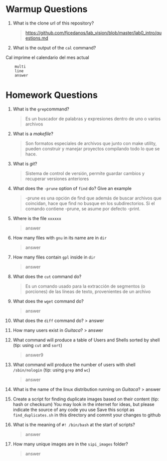 # Warmup Questions

1.  What is the clone url of this repository?
    >   https://github.com/fjcedanos/lab_vision/blob/master/lab0_intro/questions.md

2.  What is the output of the ``cal`` command?

Cal imprime el calendario del mes actual

        multi
        line
        answer

# Homework Questions

1.  What is the ``grep``command?
    >   Es un buscador de palabras y expresiones dentro de uno o varios archivos 

2.  What is a *makefile*?
    >   Son formatos especiales de archivos que junto con make utility, pueden construir y manejar proyectos compilando todo lo que se hace.

3.  What is *git*?
    >   Sistema de control de versión, permite guardar cambios y recuperar versiones anteriores

4.  What does the ``-prune`` option of ``find`` do? Give an example
    >    -prune es una opción de find que además de buscar  archivos que coincidan, hace que find no busque en los subdirectorios. Si el comando contiene -prune, se asume por defecto -print.


5.  Where is the file ``xxxxxx``
    >   answer

6.  How many files with ``gnu`` in its name are in ``dir``
    >   answer

7.  How many files contain ``gpl`` inside in ``dir``
    >   answer

8.  What does the ``cut`` command do?
    >   Es un comando usado para la extracción de segmentos (o porciones) de las líneas de texto, provenientes de un archivo 

9.  What does the ``wget`` command do?
    >   answer

10.  What does the ``diff`` command do?
    >   answer

11.  How many users exist in *Guitaca*?
    >   answer

12. What command will produce a table of Users and Shells sorted by shell (tip: using ``cut`` and ``sort``)
    >   answer9

13. What command will produce the number of users with shell ``/sbin/nologin`` (tip: using ``grep`` and ``wc``)
    >   answer

14.  What is the name of the linux distribution running on *Guitaca*?
    >   answer

15. Create a script for finding duplicate images based on their content (tip: hash or checksum)
    You may look in the internet for ideas, but please indicate the source of any code you use
    Save this script as ``find_duplicates.sh`` in this directory and commit your changes to github

16. What is the meaning of ``#! /bin/bash`` at the start of scripts?
    >   answer

17. How many unique images are in the ``sipi_images`` folder?
    >   answer
    
